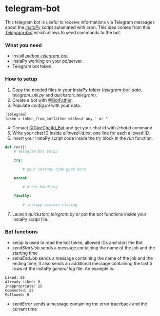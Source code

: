 # telegram-bot
This telegram bot is useful to receive informations via Telegram messages about the [*InstaPy*](https://github.com/timgrossmann/InstaPy) script automated with cron.
This idea comes from this [*Telegram-bot*](https://github.com/Tkd-Alex/Telegram-InstaPy-Scheduling/) which allows to send commands to the bot.

### What you need
- Install [*python-telegram-bot*](https://github.com/python-telegram-bot/python-telegram-bot)
- InstaPy working on your pc/server.
- Telegram bot token.

### How to setup
1. Copy the needed files in your InstaPy folder (*telegram-bot-data*, *telegram_util.py* and *quickstart_telegram*).
2. Create a bot with [@BotFather](https://telegram.me/BotFather).
3. Populate *config.ini* with your data.
```
[telegram]
token = token_from_botfather without any ' or "
```
4. Contact [@GiveChatId_Bot](https://telegram.me/GiveChatId_Bot) and get your chat id with */chatid* command
5. Write your chat ID inside *allowed-id.txt*, one line for each allowed ID.
6. Insert your InstaPy script code inside the *try* block in the *run* function.
```python
def run():
    # Telegram bot setup

    try:

        # your instapy code goes here

    except:

        # error handling

    finally:

        # instapy session closing
```
7. Launch *quickstart_telegram.py* or put the bot functions inside your InstaPy script file.

### Bot functions
- *setup* is used to read the bot token, allowed IDs and start the Bot
- *sendStartJob* sends a message containing the name of the job and the starting time
- *sendEndJob* sends a message containing the name of the job and the ending time; It also sends an additional message containing the last 5 rows of the InstaPy *general.log* file. An example is:
```
Liked: 65
Already Liked: 0
Inappropriate: 25
Commented: 23
Followed: 9
```
- *sendError* sends a message containing the error traceback and the current time
